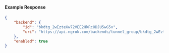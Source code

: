 <!-- Code generated for API Clients. DO NOT EDIT. -->

#### Example Response

```json
{
	"backend": {
		"id": "bkdtg_2wEzteXw72VEE2HkRcODJU5wG5v",
		"uri": "https://api.ngrok.com/backends/tunnel_group/bkdtg_2wEzteXw72VEE2HkRcODJU5wG5v"
	},
	"enabled": true
}
```
